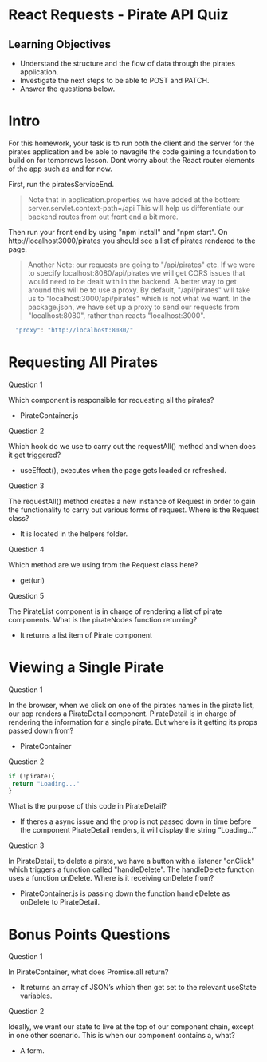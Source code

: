 # React Requests - Pirate API Quiz

## Learning Objectives

- Understand the structure and the flow of data through the pirates application.
- Investigate the next steps to be able to POST and PATCH.
- Answer the questions below.

# Intro



For this homework, your task is to run both the client and the server for the pirates application and be able to navagite the code gaining a foundation to build on for tomorrows lesson. Dont worry about the React router elements of the app such as <Router> and <Switch> for now.

First, run the piratesServiceEnd.
> Note that in application.properties we have added at the bottom:
server.servlet.context-path=/api
This will help us differentiate our backend routes from out front end a bit more.

Then run your front end by using "npm install" and "npm start". On http://localhost3000/pirates you should see a list of pirates rendered to the page.

> Another Note: our requests are going to "/api/pirates" etc. If we were to specify localhost:8080/api/pirates we will get CORS issues that would need to be dealt with in the backend. A better way to get around this will be to use a proxy. By default, "/api/pirates" will take us to "localhost:3000/api/pirates" which is not what we want. In the package.json, we have set up a proxy to send our requests from "localhost:8080", rather than reacts "localhost:3000".
```js
  "proxy": "http://localhost:8080/"
```

# Requesting All Pirates

Question 1

Which component is responsible for requesting all the pirates?

* PirateContainer.js

Question 2

Which hook do we use to carry out the requestAll() method and when does it get triggered?

* useEffect(), executes when the page gets loaded or refreshed. 

Question 3

The requestAll() method creates a new instance of Request in order to gain the functionality to carry out various forms of request. Where is the Request class?

* It is located in the helpers folder.

Question 4

Which method are we using from the Request class here?

* get(url)

Question 5

The PirateList component is in charge of rendering a list of pirate components. What is the pirateNodes function returning?

* It returns a list item of Pirate component

# Viewing a Single Pirate


Question 1

In the browser, when we click on one of the pirates names in the pirate list, our app renders a PirateDetail component. PirateDetail is in charge of rendering the information for a single pirate. But where is it getting its props passed down from?

* PirateContainer

Question 2
 ```js
 if (!pirate){
  return "Loading..."
}
 ```
What is the purpose of this code in PirateDetail?

* If theres a async issue and the prop is not passed down in time before the component PirateDetail renders, it will display the string “Loading…”


Question 3

In PirateDetail, to delete a pirate, we have a button with a listener "onClick" which triggers a function called "handleDelete". The handleDelete function uses a function onDelete. Where is it receiving onDelete from?

* PirateContainer.js is passing down the function handleDelete as onDelete to PirateDetail. 


# Bonus Points Questions


Question 1

In PirateContainer, what does Promise.all return?

* It returns an array of JSON’s which then get set to the relevant useState variables.

Question 2

Ideally, we want our state to live at the top of our component chain, except in one other scenario. This is when our component contains a, what?

* A form.
